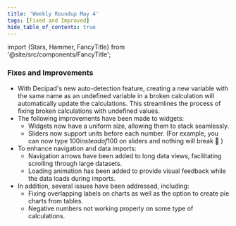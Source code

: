 ```yaml
---
title: 'Weekly Roundup May 4'
tags: [Fixed and Improved]
hide_table_of_contents: true
---
```


import {Stars, Hammer, FancyTitle} from '@site/src/components/FancyTitle';

### <FancyTitle icon={Hammer}>Fixes and Improvements</FancyTitle>

- With Decipad's new auto-detection feature, creating a new variable with the same name as an undefined variable in a broken calculation will automatically update the calculations. This streamlines the process of fixing broken calculations with undefined values.
- The following improvements have been made to widgets:
  - Widgets now have a uniform size, allowing them to stack seamlessly.
  - Sliders now support units before each number. (For example, you can now type $100 instead of 100$ on sliders and nothing will break 🎉 )
- To enhance navigation and data imports:
  - Navigation arrows have been added to long data views, facilitating scrolling through large datasets.
  - Loading animation has been added to provide visual feedback while the data loads during imports.
- In addition, several issues have been addressed, including:
  - Fixing overlapping labels on charts as well as the option to create pie charts from tables.
  - Negative numbers not working properly on some type of calculations.
